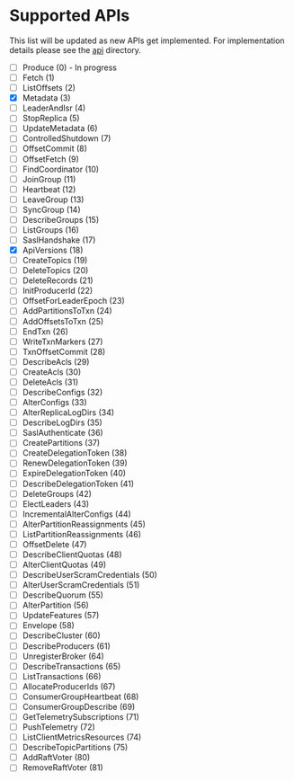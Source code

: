 # Supported APIs

This list will be updated as new APIs get implemented. For implementation details please see the [api](api/) directory. 

- [ ] Produce (0) - In progress
- [ ] Fetch	(1)
- [ ] ListOffsets (2)
- [x] Metadata (3)
- [ ] LeaderAndIsr (4)
- [ ] StopReplica (5)
- [ ] UpdateMetadata (6)
- [ ] ControlledShutdown (7)
- [ ] OffsetCommit (8)
- [ ] OffsetFetch (9)
- [ ] FindCoordinator (10)
- [ ] JoinGroup (11)
- [ ] Heartbeat (12)
- [ ] LeaveGroup (13)
- [ ] SyncGroup (14)
- [ ] DescribeGroups (15)
- [ ] ListGroups (16)
- [ ] SaslHandshake (17)
- [x] ApiVersions (18)
- [ ] CreateTopics (19)
- [ ] DeleteTopics (20)
- [ ] DeleteRecords (21)
- [ ] InitProducerId (22)
- [ ] OffsetForLeaderEpoch (23)
- [ ] AddPartitionsToTxn (24)
- [ ] AddOffsetsToTxn (25)
- [ ] EndTxn (26)
- [ ] WriteTxnMarkers (27)
- [ ] TxnOffsetCommit (28)
- [ ] DescribeAcls (29)
- [ ] CreateAcls (30)
- [ ] DeleteAcls (31)
- [ ] DescribeConfigs (32)
- [ ] AlterConfigs (33)
- [ ] AlterReplicaLogDirs (34)
- [ ] DescribeLogDirs (35)
- [ ] SaslAuthenticate (36)
- [ ] CreatePartitions (37)
- [ ] CreateDelegationToken (38)
- [ ] RenewDelegationToken (39)
- [ ] ExpireDelegationToken (40)
- [ ] DescribeDelegationToken (41)
- [ ] DeleteGroups (42)
- [ ] ElectLeaders (43)
- [ ] IncrementalAlterConfigs (44)
- [ ] AlterPartitionReassignments (45)
- [ ] ListPartitionReassignments (46)
- [ ] OffsetDelete (47)
- [ ] DescribeClientQuotas (48)
- [ ] AlterClientQuotas (49)
- [ ] DescribeUserScramCredentials (50)
- [ ] AlterUserScramCredentials (51)
- [ ] DescribeQuorum (55)
- [ ] AlterPartition (56)
- [ ] UpdateFeatures (57)
- [ ] Envelope (58)
- [ ] DescribeCluster (60)
- [ ] DescribeProducers (61)
- [ ] UnregisterBroker (64)
- [ ] DescribeTransactions (65)
- [ ] ListTransactions (66)
- [ ] AllocateProducerIds (67)
- [ ] ConsumerGroupHeartbeat (68)
- [ ] ConsumerGroupDescribe (69)
- [ ] GetTelemetrySubscriptions (71)
- [ ] PushTelemetry (72)
- [ ] ListClientMetricsResources (74)
- [ ] DescribeTopicPartitions (75)
- [ ] AddRaftVoter (80)
- [ ] RemoveRaftVoter (81)
